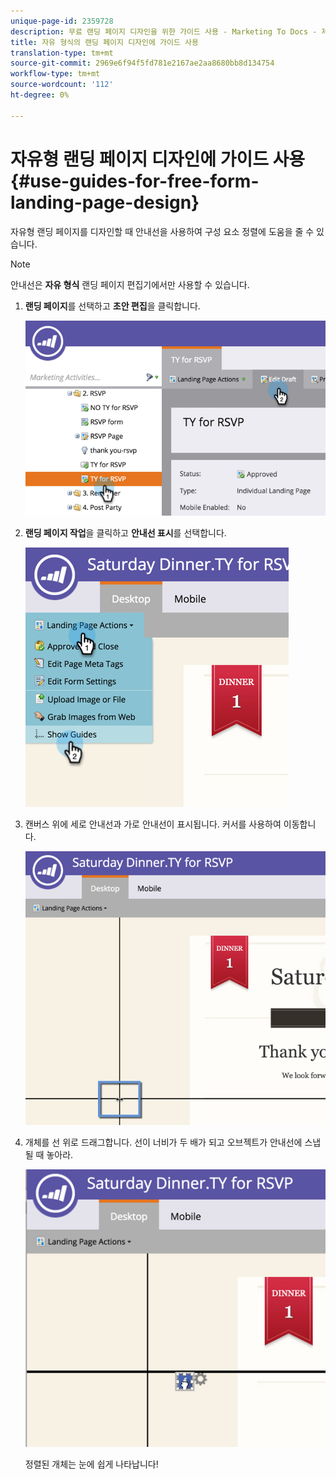 ```yaml
---
unique-page-id: 2359728
description: 무료 랜딩 페이지 디자인을 위한 가이드 사용 - Marketing To Docs - 제품 설명서
title: 자유 형식의 랜딩 페이지 디자인에 가이드 사용
translation-type: tm+mt
source-git-commit: 2969e6f94f5fd781e2167ae2aa8680bb8d134754
workflow-type: tm+mt
source-wordcount: '112'
ht-degree: 0%

---
```



# 자유형 랜딩 페이지 디자인에 가이드 사용 {#use-guides-for-free-form-landing-page-design}

자유형 랜딩 페이지를 디자인할 때 안내선을 사용하여 구성 요소 정렬에 도움을 줄 수 있습니다.

>[!NOTE]
>
>안내선은 **자유 형식** 랜딩 페이지 편집기에서만 사용할 수 있습니다.

1. **랜딩 페이지**&#x200B;를 선택하고 **초안 편집**&#x200B;을 클릭합니다.

   ![](assets/image2015-5-20-14-3a10-3a9.png)

1. **랜딩 페이지 작업**&#x200B;을 클릭하고 **안내선 표시**&#x200B;를 선택합니다.

   ![](assets/image2015-5-20-14-3a12-3a15.png)

1. 캔버스 위에 세로 안내선과 가로 안내선이 표시됩니다. 커서를 사용하여 이동합니다.

   ![](assets/image2015-5-20-14-3a15-3a9.png)

1. 개체를 선 위로 드래그합니다. 선이 너비가 두 배가 되고 오브젝트가 안내선에 스냅될 때 놓아라.

   ![](assets/image2015-5-20-14-3a17-3a24.png)

   정렬된 개체는 눈에 쉽게 나타납니다!

